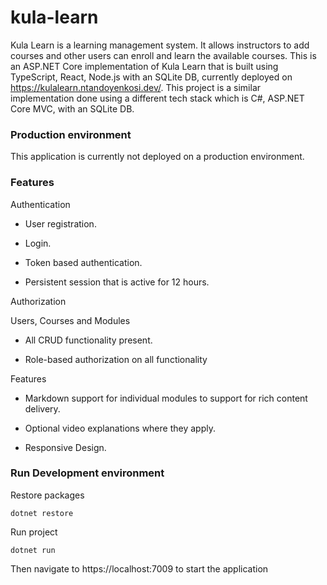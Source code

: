 # kula-learn
Kula Learn is a learning management system. It allows instructors to add courses and other users can enroll and learn the available courses. This is an ASP.NET Core implementation of Kula Learn that is built using TypeScript, React, Node.js with an SQLite DB, currently deployed on https://kulalearn.ntandoyenkosi.dev/.
This project is a similar implementation done using a different tech stack which is C#, ASP.NET Core MVC, with an SQLite DB.

### Production environment

This application is currently not deployed on a production environment.

### Features

Authentication

- User registration.

- Login.

- Token based authentication.

- Persistent session that is active for 12 hours.

Authorization

Users, Courses and Modules

- All CRUD functionality present.

- Role-based authorization on all functionality

Features

- Markdown support for individual modules to support for rich content delivery.

- Optional video explanations where they apply.

- Responsive Design.
  

### Run Development environment

Restore packages
```shell
dotnet restore
```
Run project
```shell
dotnet run
```
Then navigate to https://localhost:7009 to start the application